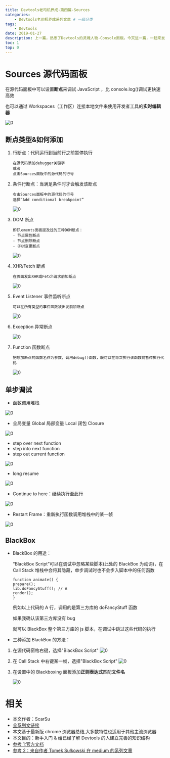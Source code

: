 ```yaml
---
title: Devtools老司机养成-第四篇-Sources
categories:
    - Devtools老司机养成系列文章 # 一级分类
tags:
    - Devtools
date: 2019-01-27
description: 上一篇，熟悉了Devtools的灵魂人物-Console面板。今天这一篇，一起来发掘Sources面板的全部潜能
toc: 1
top: 0
---
```


# Sources 源代码面板

在源代码面板中可以设置**断点**来调试 JavaScript ，比 console.log()调试更快速高效

也可以通过 Workspaces（工作区）连接本地文件来使用开发者工具的**实时编辑器**

![0](../images/devtools/200.png)

## 断点类型&如何添加

1. 行断点：代码运行到当前行之前暂停执行
    ```
    在源代码添加debugger关键字
    或者
    点击Sources面板中的源代码的行号
    ```
2. 条件行断点：当满足条件时才会触发该断点
    ```
    右击Sources面板中的源代码的行号
    选择“Add conditional breakpoint”
    ```
    ![0](../images/devtools/201.GIF)
3. DOM 断点
    ```
    即Elements面板提及过的三种DOM断点：
    - 节点属性断点
    - 节点删除断点
    - 子树变更断点
    ```
    ![0](../images/devtools/202.GIF)
4. XHR/Fetch 断点
    ```
    在页面发出XHR或Fetch请求前加断点
    ```
    ![0](../images/devtools/203.GIF)
5. Event Listener 事件监听断点
    ```
    可以在所有类型的事件函数被出发前加断点
    ```
    ![0](../images/devtools/204.png)
6. Exception 异常断点

    ![0](../images/devtools/205.png)

7. Function 函数断点

    ```
    把想加断点的函数名作为参数，调用debug()函数，既可以在每次执行该函数前暂停执行代码
    ```

    ![0](../images/devtools/206.gif)

## 单步调试

-   函数调用堆栈

![0](../images/devtools/209.png)

-   全局变量 Global 局部变量 Local 闭包 Closure

![0](../images/devtools/210.png)

-   step over next function
-   step into next function
-   step out current function

![0](../images/devtools/207.png)

-   long resume

![0](../images/devtools/211.png)

-   Continue to here：继续执行至此行

![0](../images/devtools/207.gif)

-   Restart Frame：重新执行函数调用堆栈中的某一帧

![0](../images/devtools/208.gif)

## BlackBox

-   BlackBox 的用途：

    “BlackBox Script”可以在调试中忽略某些脚本(此处的 BlackBox 为动词)，在 Call Stack 堆栈中会将其隐藏，单步调试时也不会步入脚本中的任何函数

    ```
    function animate() {
    prepare();
    lib.doFancyStuff(); // A
    render();
    }
    ```

    例如以上代码的 A 行，调用的是第三方库的 doFancyStuff 函数

    如果我确认该第三方库没有 bug

    就可以 BlackBox 整个第三方库的 js 脚本，在调试中跳过这些代码的执行

-   三种添加 BlackBox 的方法：

1. 在源代码窗格右键，选择"BlackBox Script"
   ![0](../images/devtools/212.gif)

2. 在 Call Stack 中右键某一帧，选择"BlackBox Script"
   ![0](../images/devtools/211.gif)

3. 在设置中的 Blackboxing 面板添加**正则表达式**匹配**文件名**

    ![0](../images/devtools/213.gif)

# 相关

-   本文作者：ScarSu
-   [全系列文链接](https://www.scarsu.com/categories/devtools%E8%80%81%E5%8F%B8%E6%9C%BA%E5%85%BB%E6%88%90%E7%B3%BB%E5%88%97%E6%96%87%E7%AB%A0/)
-   本文基于最新版 chrome 浏览器总结,大多数特性也适用于其他主流浏览器
-   本文目的：新手入门 & 给已经了解 Devtools 的人建立完善的知识结构
-   [参考 1:官方文档](https://developers.google.com/web/tools/chrome-devtools/)
-   [参考 2：来自作者 Tomek Sułkowski 在 medium 的系列文章](https://medium.com/@tomsu)
